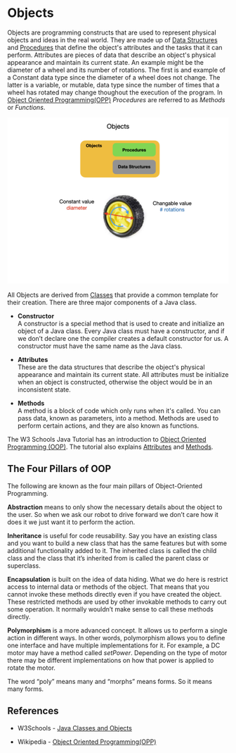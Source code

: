 # Objects
Objects are programming constructs that are used to represent physical objects and ideas in the real world.  They are made up of [Data Structures](dataStructures.md) and [Procedures](procedures.md) that define the object's attributes and the tasks that it can perform.  Attributes are pieces of data that describe an object's physical appearance and maintain its current state.  An example might be the diameter of a wheel and its number of rotations.  The first is and example of a Constant data type since the diameter of a wheel does not change.  The latter is a variable, or mutable, data type since the number of times that a wheel has rotated may change thoughout the execution of the program. In [Object Oriented Programming(OPP)](https://en.wikipedia.org/wiki/Object-oriented_programming) *Procedures* are referred to as *Methods* or *Functions*.

![Programming Concepts](../images/FRCProgramming/FRCProgramming.018.jpeg)

All Objects are derived from [Classes](classes.md) that provide a common template for their creation.  There are three major components of a Java class.

- **Constructor**  
A constructor is a special method that is used to create and initialize an object of a Java class.  Every Java class must have a constructor, and if we don’t declare one the compiler creates a default constructor for us.  A constructor must have the same name as the Java class. 

- **Attributes**  
These are the data structures that describe the object's physical appearance and maintain its current state.  All attributes must be initialize when an object is constructed, otherwise the object would be in an inconsistent state.

- **Methods**  
A method is a block of code which only runs when it's called. You can pass data, known as parameters, into a method. Methods are used to perform certain actions, and they are also known as functions.

The W3 Schools Java Tutorial has an introduction to [Object Oriented Programming (OOP)](https://www.w3schools.com/java/java_oop.asp).  The tutorial also explains [Attributes](https://www.w3schools.com/java/java_class_attributes.asp) and [Methods](https://www.w3schools.com/java/java_class_methods.asp). 

## The Four Pillars of OOP
The following are known as the four main pillars of Object-Oriented Programming.

**Abstraction** means to only show the necessary details about the object to the user.  So when we ask our robot to drive forward we don’t care how it does it we just want it to perform the action.

**Inheritance** is useful for code reusability.  Say you have an existing class and you want to build a new class that has the same features but with some additional functionality added to it.  The inherited class is called the child class and the class that it’s inherited from is called the parent class or superclass.

**Encapsulation** is built on the idea of data hiding.  What we do here is restrict access to internal data or methods of the object.  That means that you cannot invoke these methods directly even if you have created the object.  These restricted methods are used by other invokable methods to carry out some operation.  It normally wouldn’t make sense to call these methods directly.

**Polymorphism** is a more advanced concept.  It allows us to perform a single action in different ways. In other words, polymorphism allows you to define one interface and have multiple implementations for it. For example, a DC motor may have a method called *setPower*.  Depending on the type of motor there may be different implementations on how that power is applied to rotate the motor.

The word “poly” means many and “morphs” means forms. So it means many forms.

## References

- W3Schools -  [Java Classes and Objects](https://www.w3schools.com/java/java_classes.asp)

- Wikipedia - [Object Oriented Programming(OPP)](https://en.wikipedia.org/wiki/Object-oriented_programming)

<!-- <h3><span style="float:left">
<a href="procedures">Previous</a></span>
<span style="float:right">
<a href="stateMachines">Next</a></span></h3> -->